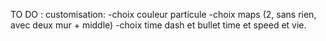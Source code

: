 TO DO :
customisation:
-choix couleur particule
-choix maps (2, sans rien, avec deux mur + middle)
-choix time dash et bullet time et speed et vie. 